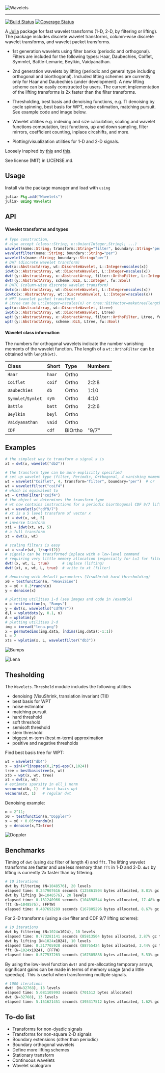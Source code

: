 <img src="wavelets.png" alt="Wavelets">

---------

[![Build Status](https://travis-ci.org/JuliaDSP/Wavelets.jl.svg?branch=master)](https://travis-ci.org/JuliaDSP/Wavelets.jl)
[![Coverage Status](https://coveralls.io/repos/JuliaDSP/Wavelets.jl/badge.png?branch=master)](https://coveralls.io/r/JuliaDSP/Wavelets.jl?branch=master)

A [Julia](https://github.com/JuliaLang/julia) package for fast wavelet transforms (1-D, 2-D, by filtering or lifting). The package includes discrete wavelet transforms, column-wise discrete wavelet transforms, and wavelet packet transforms.

* 1st generation wavelets using filter banks (periodic and orthogonal). Filters are included for the following types: Haar, Daubechies, Coiflet, Symmlet, Battle-Lemarie, Beylkin, Vaidyanathan.

* 2nd generation wavelets by lifting (periodic and general type including orthogonal and biorthogonal). Included lifting schemes are currently only for Haar and Daubechies (under development). A new lifting scheme can be easily constructed by users. The current implementation of the lifting transforms is 2x faster than the filter transforms.

* Thresholding, best basis and denoising functions, e.g. TI denoising by cycle spinning, best basis for WPT, noise estimation, matching pursuit. See example code and image below.

* Wavelet utilities e.g. indexing and size calculation, scaling and wavelet functions computation, test functions, up and down sampling, filter mirrors, coefficient counting, inplace circshifts, and more.

* Plotting/visualization utilities for 1-D and 2-D signals.

Loosely inspired by [this](https://github.com/tomaskrehlik/Wavelets) and [this](http://statweb.stanford.edu/~wavelab). 

See license (MIT) in LICENSE.md.


Usage
---------

Install via the package manager and load with `using`

```julia
julia> Pkg.add("Wavelets")
julia> using Wavelets
```


API
---------

#### Wavelet transforms and types
```julia
# Type construction,
# also accept (class::String, n::Union(Integer,String); ...)
wavelet(name::String; transform::String="filter", boundary::String="per")
waveletfilter(name::String; boundary::String="per")
waveletls(name::String; boundary::String="per")
# DWT (discrete wavelet transform)
dwt(x::AbstractArray, wt::DiscreteWavelet, L::Integer=nscales(x))
idwt(x::AbstractArray, wt::DiscreteWavelet, L::Integer=nscales(x))
dwt!(y::AbstractArray, x::AbstractArray, filter::OrthoFilter, L::Integer, fw::Bool)
dwt!(y::AbstractArray, scheme::GLS, L::Integer, fw::Bool)
# DWTC (column-wise discrete wavelet transform)
dwtc(x::AbstractArray, wt::DiscreteWavelet, L::Integer=nscales(x))
idwtc(x::AbstractArray, wt::DiscreteWavelet, L::Integer=nscales(x))
# WPT (wavelet packet transform)
# Ltree can be L::Integer=nscales(x) or tree::BitVector=maketree(length(y), L, :full)
wpt(x::AbstractArray, wt::DiscreteWavelet, Ltree)
iwpt(x::AbstractArray, wt::DiscreteWavelet, Ltree)
wpt!(y::AbstractArray, x::AbstractArray, filter::OrthoFilter, Ltree, fw::Bool)
wpt!(y::AbstractArray, scheme::GLS, Ltree, fw::Bool)
```

#### Wavelet class information

The numbers for orthogonal wavelets indicate the number vanishing moments of the wavelet function. The length of a `wt::OrthoFilter` can be obtained with `length(wt)`.

| Class | Short | Type | Numbers |
|:------- |:------ |:----- |:----- |
| `Haar` | `haar` | Ortho |   |
| `Coiflet` | `coif` | Ortho | 2:2:8 |
| `Daubechies` | `db` | Ortho | 1:10 |
| `Symmlet`/`Symlet` | `sym` | Ortho | 4:10 |
| `Battle` | `batt` | Ortho | 2:2:6
| `Beylkin` | `beyl` | Ortho |  |
| `Vaidyanathan` | `vaid` | Ortho |  |
| `CDF` | `cdf` | BiOrtho | "9/7" |


Examples
---------

```julia
# the simplest way to transform a signal x is
xt = dwt(x, wavelet("db2"))

# the transform type can be more explicitly specified
# set up wavelet type (filter, Periodic, Orthogonal, 4 vanishing moments)
wt = wavelet("Coiflet", 4, transform="filter", boundary="per")  # or
wt = waveletfilter("coif4")
# which is equivalent to 
wt = OrthoFilter("coif4")
# the object wt determines the transform type 
# wt now contains instructions for a periodic biorthogonal CDF 9/7 lifting scheme
wt = waveletls("cdf9/7")
# xt is a 5 level transform of vector x
xt = dwt(x, wt, 5)
# inverse tranform
xti = idwt(xt, wt, 5)
# a full transform
xt = dwt(x, wt)

# scaling filters is easy
wt = scale(wt, 1/sqrt(2))
# signals can be transformed inplace with a low-level command
# requiring very little memory allocation (especially for L=1 for filters)
dwt!(x, wt, L, true)      # inplace (lifting)
dwt!(xt, x, wt, L, true)  # write to xt (filter)

# denoising with default parameters (VisuShrink hard thresholding)
x0 = testfunction(n, "HeaviSine")
x = x0 + 0.3*randn(n)
y = denoise(x)

# plotting utilities 1-d (see images and code in /example)
x = testfunction(n, "Bumps")
y = dwt(x, waveletls("cdf9/7"))
d,l = wplotdots(y, 0.1, n)
A = wplotim(y)
# plotting utilities 2-d
img = imread("lena.png")
x = permutedims(img.data, [ndims(img.data):-1:1])
L = 2
xts = wplotim(x, L, waveletfilter("db3"))
```

![Bumps](/example/transform1d_bumps.png)

![Lena](/example/transform2d_lena.jpg)


Thesholding
---------

The `Wavelets.Threshold` module includes the following utilities

* denoising (VisuShrink, translation invariant (TI))
* best basis for WPT
* noise estimator
* matching pursuit
* hard threshold
* soft threshold
* semisoft threshold
* stein threshold
* biggest m-term (best m-term) approximation
* positive and negative thresholds

Find best basis tree for WPT:
```julia
wt = wavelet("db4")
x = sin(4*linspace(0,2*pi-eps(),1024))
tree = bestbasistree(x, wt)
xtb = wpt(x, wt, tree)
xt = dwt(x, wt)
# estimate sparsity in ell_1 norm
vecnorm(xtb, 1)  # best basis wpt
vecnorm(xt, 1)   # regular dwt
```

Denoising example:
```julia
n = 2^11;
x0 = testfunction(n,"Doppler")
x = x0 + 0.05*randn(n)
y = denoise(x,TI=true)
```
![Doppler](/example/denoise_doppler.png)


Benchmarks
---------

Timing of `dwt` (using `db2` filter of length 4) and `fft`. The lifting wavelet transforms are faster and use less memory than `fft` in 1-D and 2-D. `dwt` by lifting is currently 2x faster than by filtering.

```julia
# 10 iterations
dwt by filtering (N=1048576), 20 levels
elapsed time: 0.247907616 seconds (125861504 bytes allocated, 8.81% gc time)
dwt by lifting (N=1048576), 20 levels
elapsed time: 0.131240966 seconds (104898544 bytes allocated, 17.48% gc time)
fft (N=1048576), (FFTW)
elapsed time: 0.487693289 seconds (167805296 bytes allocated, 8.67% gc time)
```

For 2-D transforms (using a `db4` filter and CDF 9/7 lifting scheme):
```julia
# 10 iterations
dwt by filtering (N=1024x1024), 10 levels
elapsed time: 0.773281141 seconds (85813504 bytes allocated, 2.87% gc time)
dwt by lifting (N=1024x1024), 10 levels
elapsed time: 0.317705928 seconds (88765424 bytes allocated, 3.44% gc time)
fft (N=1024x1024), (FFTW)
elapsed time: 0.577537263 seconds (167805888 bytes allocated, 5.53% gc time)
```

By using the low-level function `dwt!` and pre-allocating temporary arrays, significant gains can be made in terms of memory usage (and a little speedup). This is useful when transforming multiple signals.
```julia
# 1000 iterations
dwt! (N=32768), 13 levels
elapsed time: 5.081105993 seconds (701512 bytes allocated)
dwt (N=32768), 13 levels
elapsed time: 5.151621451 seconds (395317512 bytes allocated, 1.62% gc time)
```

To-do list
---------

* Transforms for non-dyadic signals
* Transforms for non-square 2-D signals
* Boundary extensions (other than periodic)
* Boundary orthogonal wavelets
* Define more lifting schemes
* Stationary transform
* Continuous wavelets
* Wavelet scalogram



